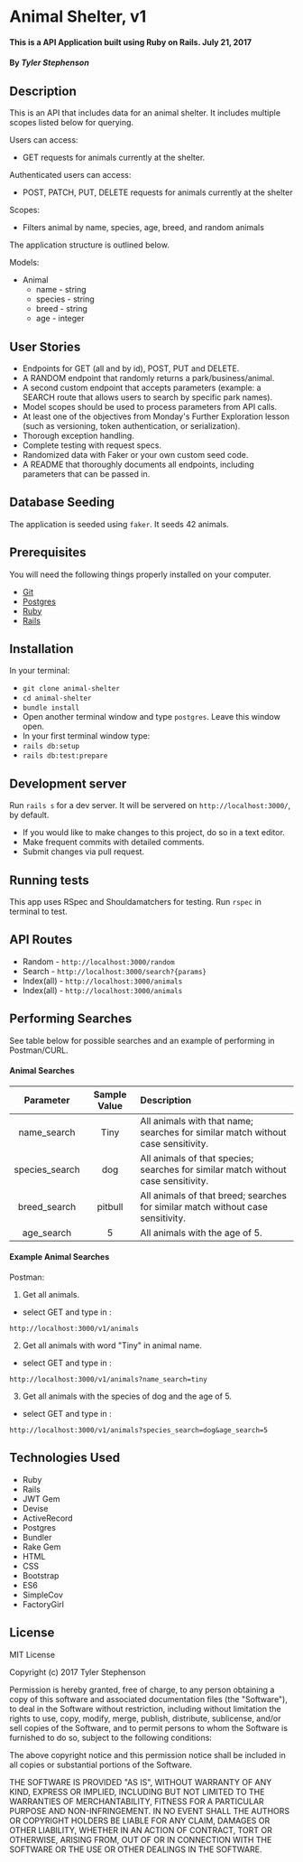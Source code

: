 # Animal Shelter, v1

#### This is a API Application built using Ruby on Rails.  July 21, 2017

#### By _**Tyler Stephenson**_

## Description

This is an API that includes data for an animal shelter. It includes multiple scopes listed below for querying.


Users can access:
- GET requests for animals currently at the shelter.

Authenticated users can access:
- POST, PATCH, PUT, DELETE requests for animals currently at the shelter

Scopes:
- Filters animal by name, species, age, breed, and random animals

The application structure is outlined below.  

Models:
  - Animal
    - name - string
    - species - string
    - breed - string
    - age - integer

## User Stories

  * Endpoints for GET (all and by id), POST, PUT and DELETE.
  * A RANDOM endpoint that randomly returns a park/business/animal.
  * A second custom endpoint that accepts parameters (example: a SEARCH route that allows users to search by specific park names).
  * Model scopes should be used to process parameters from API calls.
  * At least one of the objectives from Monday's Further Exploration lesson (such as versioning, token authentication, or serialization).
  * Thorough exception handling.
  * Complete testing with request specs.
  * Randomized data with Faker or your own custom seed code.
  * A README that thoroughly documents all endpoints, including parameters that can be passed in.

## Database Seeding

The application is seeded using `faker`.  It seeds 42 animals.

## Prerequisites

You will need the following things properly installed on your computer.

* [Git](https://git-scm.com/)
* [Postgres](https://www.postgresql.org/)
* [Ruby](https://www.ruby-lang.org/en/downloads/)
* [Rails](http://rubyonrails.org/)

## Installation

In your terminal:
* `git clone animal-shelter`
* `cd animal-shelter`
* `bundle install`
* Open another terminal window and type `postgres`.  Leave this window open.
* In your first terminal window type:
* `rails db:setup`
* `rails db:test:prepare`

<!-- This application uses JWT Tokens.  To configure, you must authenticate the seeded user to generate a token.  In your terminal, run:

`curl -X POST -d email="qwerty@email.com" -d password="password" http://localhost:3000/v1/auth_user`

You will need the auth_token from curl to run queries via Postman.


* URL: localhost:3000/v1/
* Header Key: Authorization
* Header Value: 'your-own-token-goes-here' -->

## Development server

Run `rails s` for a dev server. It will be servered on `http://localhost:3000/`, by default.

* If you would like to make changes to this project, do so in a text editor.
* Make frequent commits with detailed comments.
* Submit changes via pull request.

## Running tests

This app uses RSpec and Shouldamatchers for testing.
Run `rspec` in terminal to test.

## API Routes

- Random - `http://localhost:3000/random`
- Search - `http://localhost:3000/search?{params}`
- Index(all) -  `http://localhost:3000/animals`
- Index(all) -  `http://localhost:3000/animals`

## Performing Searches

See table below for possible searches and an example of performing in Postman/CURL.

#### Animal Searches

| Parameter | Sample Value | Description |
|:----------:|:------------:|:------------|
| name_search |  Tiny | All animals with that name; searches for similar match without case sensitivity. |
| species_search |  dog | All animals of that species; searches for similar match without case sensitivity. |
| breed_search |  pitbull | All animals of that breed; searches for similar match without case sensitivity. |
| age_search |  5 | All animals with the age of 5. |


#### Example Animal Searches

Postman:

<!-- in the Headers section the key-value pair is:
Authorization, your-own-token-from-curl-goes-here -->


1)  Get all animals.
  * select GET and type in :
  ```
  http://localhost:3000/v1/animals
  ```

2) Get all animals with word "Tiny" in animal name.
  * select GET and type in :
  ```
  http://localhost:3000/v1/animals?name_search=tiny
  ```

3) Get all animals with the species of dog and the age of 5.
  * select GET and type in :
  ```
  http://localhost:3000/v1/animals?species_search=dog&age_search=5
  ```

## Technologies Used

* Ruby
* Rails
* JWT Gem
* Devise
* ActiveRecord
* Postgres
* Bundler
* Rake Gem
* HTML
* CSS
* Bootstrap
* ES6
* SimpleCov
* FactoryGirl

## License

MIT License

Copyright (c) 2017 Tyler Stephenson

Permission is hereby granted, free of charge, to any person obtaining a copy of this software and associated documentation files (the "Software"), to deal in the Software without restriction, including without limitation the rights to use, copy, modify, merge, publish, distribute, sublicense, and/or sell copies of the Software, and to permit persons to whom the Software is furnished to do so, subject to the following conditions:

The above copyright notice and this permission notice shall be included in all copies or substantial portions of the Software.

THE SOFTWARE IS PROVIDED "AS IS", WITHOUT WARRANTY OF ANY KIND, EXPRESS OR IMPLIED, INCLUDING BUT NOT LIMITED TO THE WARRANTIES OF MERCHANTABILITY, FITNESS FOR A PARTICULAR PURPOSE AND NON-INFRINGEMENT. IN NO EVENT SHALL THE AUTHORS OR COPYRIGHT HOLDERS BE LIABLE FOR ANY CLAIM, DAMAGES OR OTHER LIABILITY, WHETHER IN AN ACTION OF CONTRACT, TORT OR OTHERWISE, ARISING FROM, OUT OF OR IN CONNECTION WITH THE SOFTWARE OR THE USE OR OTHER DEALINGS IN THE SOFTWARE.

